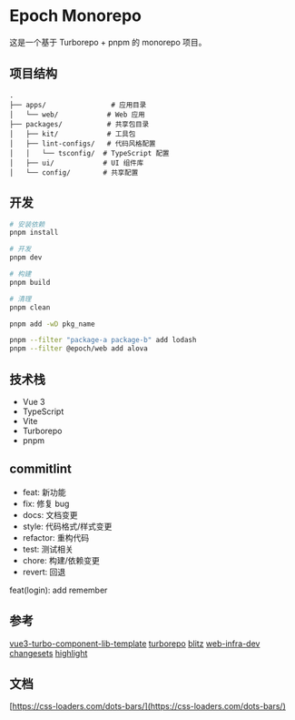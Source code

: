 # Epoch Monorepo

这是一个基于 Turborepo + pnpm 的 monorepo 项目。

## 项目结构

```
.
├── apps/                # 应用目录
│   └── web/            # Web 应用
├── packages/           # 共享包目录
│   ├── kit/            # 工具包
│   ├── lint-configs/   # 代码风格配置
│   │   └── tsconfig/  # TypeScript 配置
│   ├── ui/            # UI 组件库
│   └── config/        # 共享配置
```

## 开发

```bash
# 安装依赖
pnpm install

# 开发
pnpm dev

# 构建
pnpm build

# 清理
pnpm clean

pnpm add -wD pkg_name

pnpm --filter "package-a package-b" add lodash
pnpm --filter @epoch/web add alova
```

## 技术栈

- Vue 3
- TypeScript
- Vite
- Turborepo
- pnpm

## commitlint

* feat: 新功能
* fix: 修复 bug
* docs: 文档变更
* style: 代码格式/样式变更
* refactor: 重构代码
* test: 测试相关
* chore: 构建/依赖变更
* revert: 回退

feat(login): add remember

## 参考
[vue3-turbo-component-lib-template](https://github.com/huangmingfu/vue3-turbo-component-lib-template/blob/master/README.md)
[turborepo](https://github.com/vercel/turborepo/tree/main)
[blitz](https://github.com/blitz-js/blitz)
[web-infra-dev](https://github.com/web-infra-dev/modern.js)
[changesets](https://github.com/changesets/changesets)
[highlight](https://github.com/highlight/highlight?tab=readme-ov-file)

## 文档
[https://css-loaders.com/dots-bars/](https://css-loaders.com/dots-bars/)